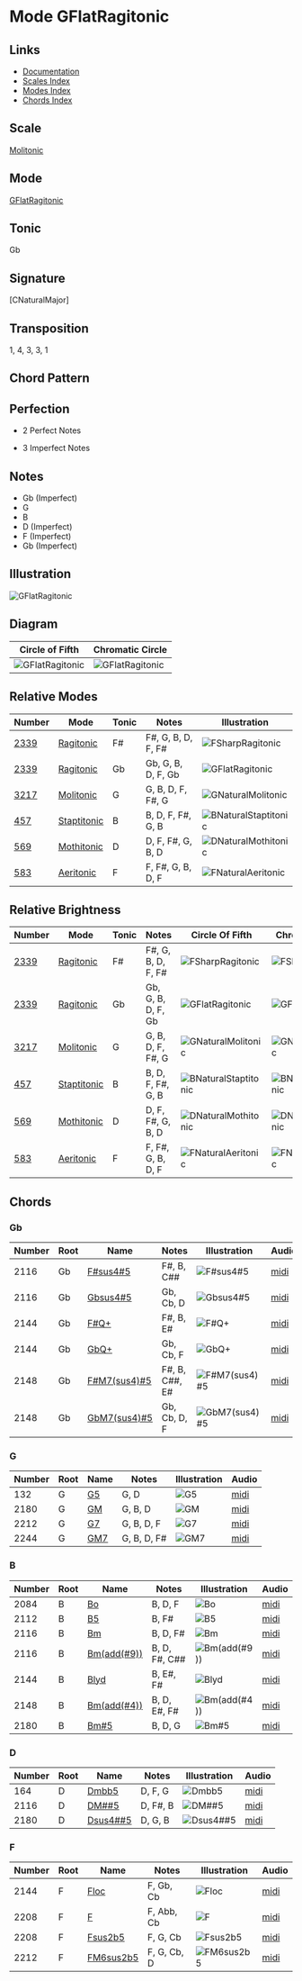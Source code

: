 # Mode GFlatRagitonic

## Links

- [Documentation](README.md)
- [Scales Index](Scales.md)
- [Modes Index](Modes.md)
- [Chords Index](Chords.md)

## Scale

[Molitonic](ScaleMolitonic.md)

## Mode

[GFlatRagitonic](ModeGFlatRagitonic.md)

## Tonic

Gb

## Signature

[CNaturalMajor]

## Transposition

1, 4, 3, 3, 1

## Chord Pattern



## Perfection

 - 2 Perfect Notes

 - 3 Imperfect Notes

## Notes

- Gb (Imperfect)
- G
- B
- D (Imperfect)
- F (Imperfect)
- Gb (Imperfect)

## Illustration

![GFlatRagitonic](ModeGFlatRagitonic.png)

## Diagram

| Circle of Fifth | Chromatic Circle |
|-----------------|------------------|
| ![GFlatRagitonic](CircleOfFifthModeGFlatRagitonic.png) | ![GFlatRagitonic](ChromaticCircleModeGFlatRagitonic.png) |
## Relative Modes

| Number | Mode | Tonic | Notes | Illustration |
|--------|------|-------|-------|--------------|
| [2339](https://ianring.com/musictheory/scales/2339) | [Ragitonic](ModeRagitonic.md) | F# | F#, G, B, D, F, F# | ![FSharpRagitonic](ModeFSharpRagitonic.png) |
| [2339](https://ianring.com/musictheory/scales/2339) | [Ragitonic](ModeRagitonic.md) | Gb | Gb, G, B, D, F, Gb | ![GFlatRagitonic](ModeGFlatRagitonic.png) |
| [3217](https://ianring.com/musictheory/scales/3217) | [Molitonic](ModeMolitonic.md) | G | G, B, D, F, F#, G | ![GNaturalMolitonic](ModeGNaturalMolitonic.png) |
| [457](https://ianring.com/musictheory/scales/457) | [Staptitonic](ModeStaptitonic.md) | B | B, D, F, F#, G, B | ![BNaturalStaptitonic](ModeBNaturalStaptitonic.png) |
| [569](https://ianring.com/musictheory/scales/569) | [Mothitonic](ModeMothitonic.md) | D | D, F, F#, G, B, D | ![DNaturalMothitonic](ModeDNaturalMothitonic.png) |
| [583](https://ianring.com/musictheory/scales/583) | [Aeritonic](ModeAeritonic.md) | F | F, F#, G, B, D, F | ![FNaturalAeritonic](ModeFNaturalAeritonic.png) |
## Relative Brightness

| Number | Mode | Tonic | Notes | Circle Of Fifth | Chromatic Circle |
|--------|------|-------|-------|-----------------|------------------|
| [2339](https://ianring.com/musictheory/scales/2339) | [Ragitonic](ModeRagitonic.md) | F# | F#, G, B, D, F, F# | ![FSharpRagitonic](CircleOfFifthModeFSharpRagitonic.png) | ![FSharpRagitonic](ChromaticCircleModeFSharpRagitonic.png) |
| [2339](https://ianring.com/musictheory/scales/2339) | [Ragitonic](ModeRagitonic.md) | Gb | Gb, G, B, D, F, Gb | ![GFlatRagitonic](CircleOfFifthModeGFlatRagitonic.png) | ![GFlatRagitonic](ChromaticCircleModeGFlatRagitonic.png) |
| [3217](https://ianring.com/musictheory/scales/3217) | [Molitonic](ModeMolitonic.md) | G | G, B, D, F, F#, G | ![GNaturalMolitonic](CircleOfFifthModeGNaturalMolitonic.png) | ![GNaturalMolitonic](ChromaticCircleModeGNaturalMolitonic.png) |
| [457](https://ianring.com/musictheory/scales/457) | [Staptitonic](ModeStaptitonic.md) | B | B, D, F, F#, G, B | ![BNaturalStaptitonic](CircleOfFifthModeBNaturalStaptitonic.png) | ![BNaturalStaptitonic](ChromaticCircleModeBNaturalStaptitonic.png) |
| [569](https://ianring.com/musictheory/scales/569) | [Mothitonic](ModeMothitonic.md) | D | D, F, F#, G, B, D | ![DNaturalMothitonic](CircleOfFifthModeDNaturalMothitonic.png) | ![DNaturalMothitonic](ChromaticCircleModeDNaturalMothitonic.png) |
| [583](https://ianring.com/musictheory/scales/583) | [Aeritonic](ModeAeritonic.md) | F | F, F#, G, B, D, F | ![FNaturalAeritonic](CircleOfFifthModeFNaturalAeritonic.png) | ![FNaturalAeritonic](ChromaticCircleModeFNaturalAeritonic.png) |

## Chords

### Gb

| Number | Root | Name | Notes | Illustration | Audio |
|--------|------|------|-------|--------------|-------|
| 2116 | Gb | [F#sus4#5](ChordFSharpSuspendedFourthSharpFifth.md) | F#, B, C## | ![F#sus4#5](ChordFSharpSuspendedFourthSharpFifthRootPosition.png) | [midi](ChordFSharpSuspendedFourthSharpFifthRootPosition.mid) |
| 2116 | Gb | [Gbsus4#5](ChordGFlatSuspendedFourthSharpFifth.md) | Gb, Cb, D | ![Gbsus4#5](ChordGFlatSuspendedFourthSharpFifthRootPosition.png) | [midi](ChordGFlatSuspendedFourthSharpFifthRootPosition.mid) |
| 2144 | Gb | [F#Q+](ChordFSharpQuartalAugmented.md) | F#, B, E# | ![F#Q+](ChordFSharpQuartalAugmentedRootPosition.png) | [midi](ChordFSharpQuartalAugmentedRootPosition.mid) |
| 2144 | Gb | [GbQ+](ChordGFlatQuartalAugmented.md) | Gb, Cb, F | ![GbQ+](ChordGFlatQuartalAugmentedRootPosition.png) | [midi](ChordGFlatQuartalAugmentedRootPosition.mid) |
| 2148 | Gb | [F#M7(sus4)#5](ChordFSharpMajorSeventhSuspendedFourthSharpFifth.md) | F#, B, C##, E# | ![F#M7(sus4)#5](ChordFSharpMajorSeventhSuspendedFourthSharpFifthRootPosition.png) | [midi](ChordFSharpMajorSeventhSuspendedFourthSharpFifthRootPosition.mid) |
| 2148 | Gb | [GbM7(sus4)#5](ChordGFlatMajorSeventhSuspendedFourthSharpFifth.md) | Gb, Cb, D, F | ![GbM7(sus4)#5](ChordGFlatMajorSeventhSuspendedFourthSharpFifthRootPosition.png) | [midi](ChordGFlatMajorSeventhSuspendedFourthSharpFifthRootPosition.mid) |

### G

| Number | Root | Name | Notes | Illustration | Audio |
|--------|------|------|-------|--------------|-------|
| 132 | G | [G5](ChordGNaturalPowerChord.md) | G, D | ![G5](ChordGNaturalPowerChordRootPosition.png) | [midi](ChordGNaturalPowerChordRootPosition.mid) |
| 2180 | G | [GM](ChordGNaturalMajor.md) | G, B, D | ![GM](ChordGNaturalMajorRootPosition.png) | [midi](ChordGNaturalMajorRootPosition.mid) |
| 2212 | G | [G7](ChordGNaturalDominantSeventh.md) | G, B, D, F | ![G7](ChordGNaturalDominantSeventhRootPosition.png) | [midi](ChordGNaturalDominantSeventhRootPosition.mid) |
| 2244 | G | [GM7](ChordGNaturalMajorSeventh.md) | G, B, D, F# | ![GM7](ChordGNaturalMajorSeventhRootPosition.png) | [midi](ChordGNaturalMajorSeventhRootPosition.mid) |

### B

| Number | Root | Name | Notes | Illustration | Audio |
|--------|------|------|-------|--------------|-------|
| 2084 | B | [Bo](ChordBNaturalDiminished.md) | B, D, F | ![Bo](ChordBNaturalDiminishedRootPosition.png) | [midi](ChordBNaturalDiminishedRootPosition.mid) |
| 2112 | B | [B5](ChordBNaturalPowerChord.md) | B, F# | ![B5](ChordBNaturalPowerChordRootPosition.png) | [midi](ChordBNaturalPowerChordRootPosition.mid) |
| 2116 | B | [Bm](ChordBNaturalMinor.md) | B, D, F# | ![Bm](ChordBNaturalMinorRootPosition.png) | [midi](ChordBNaturalMinorRootPosition.mid) |
| 2116 | B | [Bm(add(#9))](ChordBNaturalMinorAddSharpNinth.md) | B, D, F#, C## | ![Bm(add(#9))](ChordBNaturalMinorAddSharpNinthRootPosition.png) | [midi](ChordBNaturalMinorAddSharpNinthRootPosition.mid) |
| 2144 | B | [Blyd](ChordBNaturalLydian.md) | B, E#, F# | ![Blyd](ChordBNaturalLydianRootPosition.png) | [midi](ChordBNaturalLydianRootPosition.mid) |
| 2148 | B | [Bm(add(#4))](ChordBNaturalMinorAddSharpFourth.md) | B, D, E#, F# | ![Bm(add(#4))](ChordBNaturalMinorAddSharpFourthRootPosition.png) | [midi](ChordBNaturalMinorAddSharpFourthRootPosition.mid) |
| 2180 | B | [Bm#5](ChordBNaturalMinorSharpFifth.md) | B, D, G | ![Bm#5](ChordBNaturalMinorSharpFifthRootPosition.png) | [midi](ChordBNaturalMinorSharpFifthRootPosition.mid) |

### D

| Number | Root | Name | Notes | Illustration | Audio |
|--------|------|------|-------|--------------|-------|
| 164 | D | [Dmbb5](ChordDNaturalMinorDoubleFlatFifth.md) | D, F, G | ![Dmbb5](ChordDNaturalMinorDoubleFlatFifthRootPosition.png) | [midi](ChordDNaturalMinorDoubleFlatFifthRootPosition.mid) |
| 2116 | D | [DM##5](ChordDNaturalMajorDoubleSharpFifth.md) | D, F#, B | ![DM##5](ChordDNaturalMajorDoubleSharpFifthRootPosition.png) | [midi](ChordDNaturalMajorDoubleSharpFifthRootPosition.mid) |
| 2180 | D | [Dsus4##5](ChordDNaturalSuspendedFourthDoubleSharpFifth.md) | D, G, B | ![Dsus4##5](ChordDNaturalSuspendedFourthDoubleSharpFifthRootPosition.png) | [midi](ChordDNaturalSuspendedFourthDoubleSharpFifthRootPosition.mid) |

### F

| Number | Root | Name | Notes | Illustration | Audio |
|--------|------|------|-------|--------------|-------|
| 2144 | F | [Floc](ChordFNaturalLocrian.md) | F, Gb, Cb | ![Floc](ChordFNaturalLocrianRootPosition.png) | [midi](ChordFNaturalLocrianRootPosition.mid) |
| 2208 | F | [F](ChordFNaturalDiminishedFlatThird.md) | F, Abb, Cb | ![F](ChordFNaturalDiminishedFlatThirdRootPosition.png) | [midi](ChordFNaturalDiminishedFlatThirdRootPosition.mid) |
| 2208 | F | [Fsus2b5](ChordFNaturalSuspendedSecondFlatFifth.md) | F, G, Cb | ![Fsus2b5](ChordFNaturalSuspendedSecondFlatFifthRootPosition.png) | [midi](ChordFNaturalSuspendedSecondFlatFifthRootPosition.mid) |
| 2212 | F | [FM6sus2b5](ChordFNaturalMajorSixthSuspendedSecondFlatFifth.md) | F, G, Cb, D | ![FM6sus2b5](ChordFNaturalMajorSixthSuspendedSecondFlatFifthRootPosition.png) | [midi](ChordFNaturalMajorSixthSuspendedSecondFlatFifthRootPosition.mid) |

